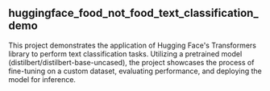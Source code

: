 ## huggingface_food_not_food_text_classification_demo

This project demonstrates the application of Hugging Face's Transformers library to perform text classification tasks. Utilizing a pretrained model (distilbert/distilbert-base-uncased), the project showcases the process of fine-tuning on a custom dataset, evaluating performance, and deploying the model for inference.
